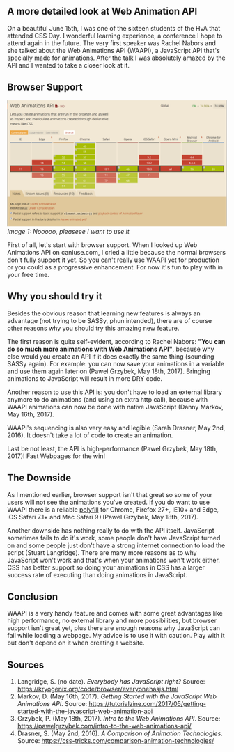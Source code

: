 ## A more detailed look at Web Animation API
On a beautiful June 15th, I was one of the sixteen students of the HvA that attended CSS Day. I wonderful learning experience, a conference I hope to attend again in the future. The very first speaker was Rachel Nabors and she talked about the Web Animations API (WAAPI), a JavaScript API that's specially made for animations. After the talk I was absolutely amazed by the API and I wanted to take a closer look at it.

## Browser Support
![](images/waapi-browsersupport.png)
*Image 1: Nooooo, pleaseee I want to use it*

First of all, let's start with browser support. When I looked up Web Animations API on caniuse.com, I cried a little because the normal browsers don't fully support it yet. So you can't really use WAAPI yet for production or you could as a progressive enhancement. For now it's fun to play with in your free time.

## Why you should try it
Besides the obvious reason that learning new features is always an advantage (not trying to be SASSy, phun intended), there are of course other reasons why you should try this amazing new feature.

The first reason is quite self-evident, according to Rachel Nabors: **"You can do so much more animations with Web Animations API"**, because why else would you create an API if it does exactly the same thing (sounding SASSy again). For example: you can now save your animations in a variable and use them again later on (Pawel Grzybek, May 18th, 2017). Bringing animations to JavaScript will result in more DRY code.

Another reason to use this API is: you don't have to load an external library anymore to do animations (and using an extra http call), because with WAAPI animations can now be done with native JavaScript (Danny Markov, May 16th, 2017).

WAAPI's sequencing is also very easy and legible (Sarah Drasner, May 2nd, 2016). It doesn't take a lot of code to create an animation.

Last be not least, the API is high-performance (Pawel Grzybek, May 18th, 2017)! Fast Webpages for the win!

## The Downside
As I mentioned earlier, browser support isn't that great so some of your users will not see the animations you've created. If you do want to use WAAPI there is a reliable [polyfill](https://github.com/web-animations/web-animations-js) for Chrome, Firefox 27+, IE10+ and Edge, iOS Safari 7.1+ and Mac Safari 9+(Pawel Grzybek, May 18th, 2017).

Another downside has nothing really to do with the API itself. JavaScript sometimes fails to do it's work, some people don't have JavaScript turned on and some people just don't have a strong internet connection to load the script (Stuart Langridge). There are many more reasons as to why JavaScript won't work and that's when your animations won't work either. CSS has better support so doing your animations in CSS has a larger success rate of executing than doing animations in JavaScript.

## Conclusion
WAAPI is a very handy feature and comes with some great advantages like high performance, no external library and more possibilities, but browser support isn't great yet, plus there are enough reasons why JavaScript can fail while loading a webpage. My advice is to use it with caution. Play with it but don't depend on it when creating a website.

## Sources
1. Langridge, S. (no date). *Everybody has JavaScript right?* Source:
https://kryogenix.org/code/browser/everyonehasjs.html
2. Markov, D. (May 16th, 2017). *Getting Started with the JavaScript Web Animations API*. Source:
https://tutorialzine.com/2017/05/getting-started-with-the-javascript-web-animation-api
3. Grzybek, P. (May 18th, 2017). *Intro to the Web Animations API*. Source:
https://pawelgrzybek.com/intro-to-the-web-animations-api/
4. Drasner, S. (May 2nd, 2016). *A Comparison of Animation Technologies*. Source:
https://css-tricks.com/comparison-animation-technologies/
